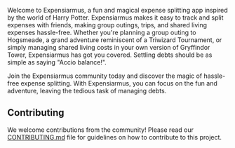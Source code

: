Welcome to Expensiarmus, a fun and magical expense splitting app inspired by the world of Harry Potter. Expensiarmus makes it easy to track and split expenses with friends, making group outings, trips, and shared living expenses hassle-free.
Whether you're planning a group outing to Hogsmeade, a grand adventure reminiscent of a Triwizard Tournament, or simply managing shared living costs in your own version of Gryffindor Tower, Expensiarmus has got you covered.
Settling debts should be as simple as saying "Accio balance!".

Join the Expensiarmus community today and discover the magic of hassle-free expense splitting. With Expensiarmus, you can focus on the fun and adventure, leaving the tedious task of managing debts.


## Contributing
We welcome contributions from the community! Please read our [CONTRIBUTING.md](CONTRIBUTING.md) file for guidelines on how to contribute to this project.

